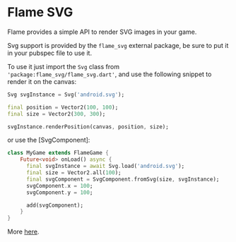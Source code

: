 

# Flame SVG

Flame provides a simple API to render SVG images in your game.

Svg support is provided by the `flame_svg` external package, be sure to put it in your pubspec file
to use it.

To use it just import the `Svg` class from `'package:flame_svg/flame_svg.dart'`, and use the
following snippet to render it on the canvas:

```dart
Svg svgInstance = Svg('android.svg');

final position = Vector2(100, 100);
final size = Vector2(300, 300);

svgInstance.renderPosition(canvas, position, size);
```

or use the [SvgComponent]:

```dart
class MyGame extends FlameGame {
    Future<void> onLoad() async {
      final svgInstance = await Svg.load('android.svg');
      final size = Vector2.all(100);
      final svgComponent = SvgComponent.fromSvg(size, svgInstance);
      svgComponent.x = 100;
      svgComponent.y = 100;

      add(svgComponent);
    }
}
```

More [here](https://docs.flame-engine.org/main/images.html#svg).
